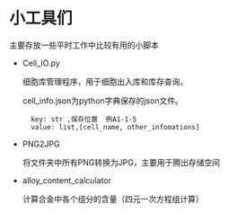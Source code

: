 # 小工具们
主要存放一些平时工作中比较有用的小脚本

* Cell_IO.py

    细胞库管理程序，用于细胞出入库和库存查询。
    
    cell_info.json为python字典保存的json文件。
    
        key: str ,保存位置  例A1-1-5
        value: list,[cell_name, other_infomations]
  
* PNG2JPG

    将文件夹中所有PNG转换为JPG，主要用于腾出存储空间

* alloy_content_calculator

    计算合金中各个组分的含量（四元一次方程组计算）
